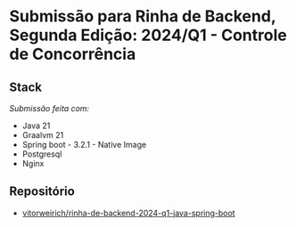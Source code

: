 # Submissão para Rinha de Backend, Segunda Edição: 2024/Q1 - Controle de Concorrência

## Stack

_Submissão feita com:_

- Java 21
- Graalvm 21
- Spring boot - 3.2.1 - Native Image
- Postgresql
- Nginx

## Repositório

- [vitorweirich/rinha-de-backend-2024-q1-java-spring-boot](https://github.com/vitorweirich/rinha-de-backend-2024-q1-java-spring-boot)
